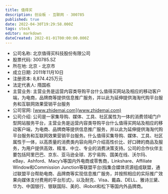 ```yaml
---
title: 值得买
description: 创业板 - 互联网 - 300785
published: true
date: 2022-04-30T19:29:58.000Z
tags: stock
editor: markdown
dateCreated: 2022-01-01T00:00:00.000Z
---
```


- 公司名称: 北京值得买科技股份有限公司
- 股票代码: 300785.SZ
- 所在地: 北京 - 北京市
- 成立日期: 2011年11月10日
- 注册资本: 8,874.425万元
- 法定代表人: 隋国栋
- 主营业务: 主营业务是运营内容类导购平台什么值得买网站及相应的移动客户端，为电商，品牌商等提供信息推广服务，并以此为延伸提供海淘代购平台服务和互联网效果营销平台服务
- 公司官网: [www.zhidemai.com](www.zhidemai.com)
- 公司介绍: 公司是一家集导购、媒体、工具、社区属性为一体的消费领域门户型网站服务平台，主营业务是运营内容类导购平台什么值得买网站及相应的移动客户端，为电商、品牌商等提供信息推广服务，并以此为延伸提供海淘代购平台服务和互联网效果营销平台服务。什么值得买集导购、媒体、工具、社区属性于一体，以高质量的消费类内容向用户介绍高性价比、好口碑的商品及服务，为用户提供高效、精准、中立、专业的消费决策支持。公司的合作伙伴主要包括阿里巴巴、京东、亚马逊全球、苏宁易购、国美在线、沃尔玛、eBay、Ashford、Macy’s等国内外电商或零售商，Linkshare、Affiliate Window和Commission Junction等联盟平台(指集合媒体资源组成联盟，通过联盟平台帮助电商、品牌商等实现信息推广服务，并按照相应的实际推广效果向媒体支付费用的平台形式)，以及耐克、Visa、戴森、DELL、雅诗兰黛、华为、中国银行、银联国际、美的、iRobot和松下等国内外品牌商。


